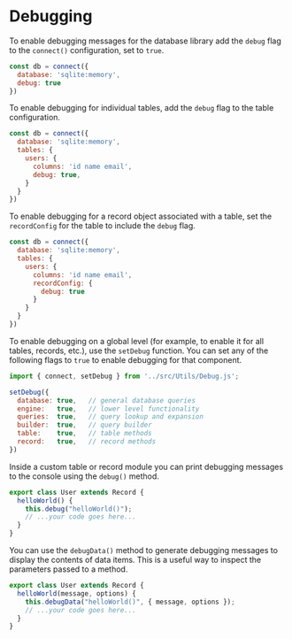 # Debugging

To enable debugging messages for the database library add the `debug` flag to the
`connect()` configuration, set to `true`.

```js
const db = connect({
  database: 'sqlite:memory',
  debug: true
})
```

To enable debugging for individual tables, add the `debug` flag to the table
configuration.

```js
const db = connect({
  database: 'sqlite:memory',
  tables: {
    users: {
      columns: 'id name email',
      debug: true,
    }
  }
})
```

To enable debugging for a record object associated with a table, set the `recordConfig`
for the table to include the `debug` flag.

```js
const db = connect({
  database: 'sqlite:memory',
  tables: {
    users: {
      columns: 'id name email',
      recordConfig: {
        debug: true
      }
    }
  }
})
```

To enable debugging on a global level (for example, to enable it for all tables,
records, etc.), use the `setDebug` function.  You can set any of the following
flags to `true` to enable debugging for that component.

```js
import { connect, setDebug } from '../src/Utils/Debug.js';

setDebug({
  database: true,   // general database queries
  engine:   true,   // lower level functionality
  queries:  true,   // query lookup and expansion
  builder:  true,   // query builder
  table:    true,   // table methods
  record:   true,   // record methods
})
```

Inside a custom table or record module you can print debugging messages to the console
using the `debug()` method.

```js
export class User extends Record {
  helloWorld() {
    this.debug("helloWorld()");
    // ...your code goes here...
  }
}
```

You can use the `debugData()` method to generate debugging messages to display
the contents of data items.  This is a useful way to inspect the parameters
passed to a method.

```js
export class User extends Record {
  helloWorld(message, options) {
    this.debugData("helloWorld()", { message, options });
    // ...your code goes here...
  }
}
```


